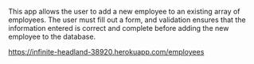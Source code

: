 This app allows the user to add a new employee to an existing array of employees. The user must fill out a form, and validation ensures that the information entered is correct and complete before adding the new employee to the database. 

https://infinite-headland-38920.herokuapp.com/employees
